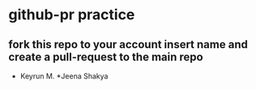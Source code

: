 # github-pr practice

## fork this repo to your account insert name and create a pull-request to the main repo
* Keyrun M.
*Jeena Shakya 